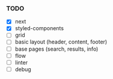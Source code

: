 ### TODO

- [x] next
- [x] styled-components
- [ ] grid
- [ ] basic layout (header, content, footer)
- [ ] base pages (search, results, info)
- [ ] flow
- [ ] linter
- [ ] debug
